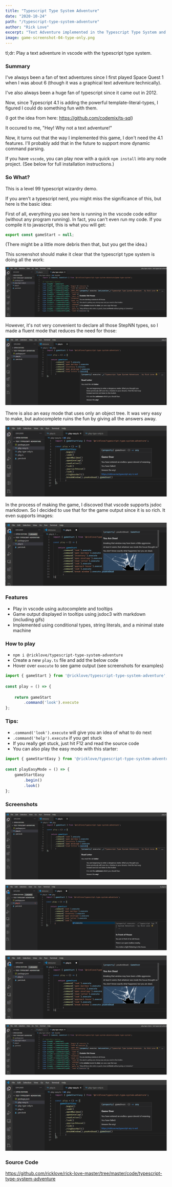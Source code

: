 ```yaml
---
title: "Typescript Type System Adventure"
date: "2020-10-24"
path: "/typescript-type-system-adventure"
author: "Rick Love"
excerpt: "Text Adventure implemented in the Typescript Type System and Vscode JsDoc Viewer"
image: game-screenshot-04-type-only.png
---
```


tl;dr: Play a text adventure in vscode with the typescript type system.

### Summary

I've always been a fan of text adventures since I first played Space Quest 1 when I was about 6 (though it was a graphical text adventure technically).

I've also always been a huge fan of typescript since it came out in 2012.

Now, since Typescript 4.1 is adding the powerful template-literal-types, I figured I could do something fun with them.

(I got the idea from here: https://github.com/codemix/ts-sql)

It occured to me, "Hey! Why not a text adventure!"

Now, it turns out that the way I implemented this game, I don't need the 4.1 features. I'll probably add that in the future to support more dynamic command parsing.

If you have `vscode`, you can play now with a quick `npm install` into any node project. (See below for full installation instructions.)

### So What?

This is a level 99 typescript wizardry demo. 

If you aren't a typescript nerd, you might miss the significance of this, but here is the basic idea:

First of all, everything you see here is running in the vscode code editor (without any program running). In fact, you can't even run my code. If you compile it to javascript, this is what you will get:

```ts
export const gameStart = null;
```

(There might be a little more debris then that, but you get the idea.)

This screenshot should make it clear that the typescript type system is doing all the work:

![](game-screenshot-04-type-only.png)

However, it's not very convenient to declare all those StepNN types, so I made a fluent mode that reduces the need for those:

![](game-screenshot-01.png)

There is also an easy mode that uses only an object tree. It was very easy to make, but autocomplete ruins the fun by giving all the answers away. 

![](game-screenshot-05-easy.png)

In the process of making the game, I discoved that vscode supports jsdoc markdown. So I decided to use that for the game output since it is so rich. It even supports images:

![](game-screenshot-03.png)



### Features

- Play in vscode using autocomplete and tooltips
- Game output displayed in tooltips using jsdoc3 with markdown (including gifs)
- Implemented using conditional types, string literals, and a minimal state machine

### How to play

- `npm i @ricklove/typescript-type-system-adventure`
- Create a new `play.ts` file and add the below code
- Hover over `execute` to see game output (see screenshots for examples)

```ts
import { gameStart } from '@ricklove/typescript-type-system-adventure';

const play = () => {

    return gameStart
        .command('look').execute
};

```

### Tips:

- `.command('look').execute` will give you an idea of what to do next
- `.command('help').execute` if you get stuck
- If you really get stuck, just hit F12 and read the source code
- You can also play the easy mode with this starter:

```ts
import { gameStartEasy } from '@ricklove/typescript-type-system-adventure';

const playEasyMode = () => {
    gameStartEasy
        .begin()
        .look()
};

```

### Screenshots

![](game-screenshot-01.png)

![](game-screenshot-02.png)

![](game-screenshot-03.png)

![](game-screenshot-04-type-only.png)

![](game-screenshot-05-easy.png)

### Source Code

https://github.com/ricklove/rick-love-master/tree/master/code/typescript-type-system-adventure